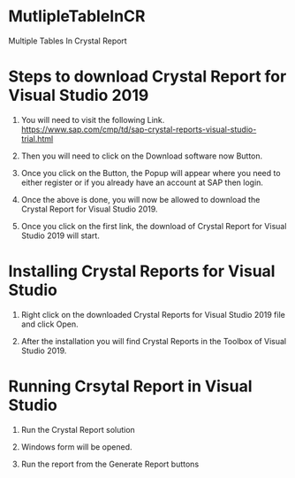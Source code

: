# MutlipleTableInCR
Multiple Tables In Crystal Report


# Steps to download Crystal Report for Visual Studio 2019

1. You will need to visit the following Link.
https://www.sap.com/cmp/td/sap-crystal-reports-visual-studio-trial.html

2. Then you will need to click on the Download software now Button.

3. Once you click on the Button, the Popup will appear where you need to either register or if you already have an account at SAP then login.

4. Once the above is done, you will now be allowed to download the Crystal Report for Visual Studio 2019.

5. Once you click on the first link, the download of Crystal Report for Visual Studio 2019 will start.

# Installing Crystal Reports for Visual Studio

1. Right click on the downloaded Crystal Reports for Visual Studio 2019 file and click Open.

2. After the installation you will find Crystal Reports in the Toolbox of Visual Studio 2019.

# Running Crsytal Report in Visual Studio

1. Run the Crystal Report solution 

2. Windows form will be opened.

3. Run the report from the Generate Report buttons 
